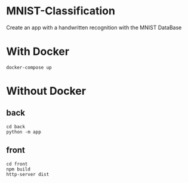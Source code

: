# MNIST-Classification
Create an app with a handwritten recognition with the MNIST DataBase

# With Docker

```
docker-compose up
```

# Without Docker

## back
```
cd back
python -m app
```

## front
```
cd front
npm build
http-server dist
```
